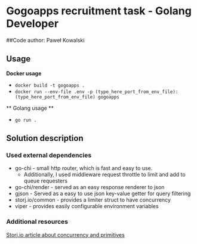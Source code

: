# Gogoapps recruitment task - Golang Developer

##Code author: Paweł Kowalski

## Usage
**Docker usage**
  * ```docker build -t gogoapps .```
  * ```docker run --env-file .env -p (type_here_port_from_env_file):(type_here_port_from_env_file) gogoapps```
    
    
** Golang usage **
 * ```go run .```

## Solution description

### Used external dependencies
* go-chi - small http router, which is fast and easy to use.
   * Additionally, I used middleware request throttle to limit and add to queue requesters
* go-chi/render - served as an easy response renderer to json
* gjson - Served as a easy to use json key-value getter for query filtering
* storj.io/common - provides a limiter struct to have concurrency
* viper - provides easily configurable environment variables

### Additional resources
[Storj.io article about concurrency and primitives](https://www.storj.io/blog/production-concurrency#ss)
